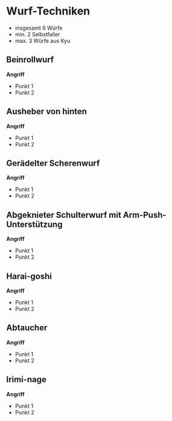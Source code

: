 # Wurf-Techniken

* insgesamt 6 Würfe
* min. 2 Selbstfaller
* max. 3 Würfe aus Kyu

## Beinrollwurf

**Angriff**

* Punkt 1
* Punkt 2

## Ausheber von hinten

**Angriff**

* Punkt 1
* Punkt 2

## Gerädelter Scherenwurf

**Angriff**

* Punkt 1
* Punkt 2

## Abgeknieter Schulterwurf mit Arm-Push-Unterstützung

**Angriff**

* Punkt 1
* Punkt 2

## Harai-goshi

**Angriff**

* Punkt 1
* Punkt 2

## Abtaucher

**Angriff**

* Punkt 1
* Punkt 2

## Irimi-nage

**Angriff**

* Punkt 1
* Punkt 2
